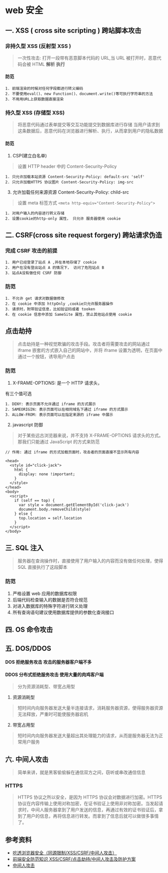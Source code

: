 # web 安全

## 一. XSS ( cross site scripting ) 跨站脚本攻击

### 非持久型 XSS (反射型 XSS )

> 一次性攻击: 打开一段带有恶意脚本代码的 URL,当 URL 被打开时，恶意代码会被 HTML **解析** **执行**

#### 防范

    1. 前端渲染的时候对任何字段都进行转义编码
    2. 不要使用eval()、new Function()、document.write()等可执行字符串的方法
    3. 不用用URL上获取数据直接渲染

### 持久型 XSS (存储型 XSS)

> 将恶意代码通过表单提交等交互功能提交到数据库进行存储
> 当用户请求到这条数据后，恶意代码在浏览器进行解析、执行，从而拿到用户的隐私数据

#### 防范

1. CSP(建立白名单)

> 设置 HTTP header 中的 Content-Security-Policy

    1. 只允许加载本站资源 Content-Security-Policy: default-src 'self'
    2. 只允许加载HTTPS 协议图片 Content-Security-Policy: img-src

3. 允许加载任何来源资源 Content-Security-Policy: child-src

> 设置 meta 标签方式 `<meta http-equiv="Content-Security-Policy">`

    1. 对用户输入的内容进行转义存储
    2. 设置cookie的http-only 属性， 只允许 服务器使用 cookie

## 二. CSRF(cross site request forgery) 跨站请求伪造

### 完成 CSRF 攻击的前提

    1. 用户已经登录了站点 A ,并在本地存储了 cookie
    2. 用户在没有登出站点 A 的情况下， 访问了危险站点 B
    3. 站点A没有做任何 CSRF 防御

### 防范

    1. 不允许 get 请求对数据做修改
    2. 在 cookie 中添加 httpOnly ,cookie只允许服务器操作
    3. 请求时，附带验证信息，比如验证码或者 tooken
    4. 在 cookie 信息中添加 SameSite 属性，禁止其他站点使用 cookie

## 点击劫持

> 点击劫持是一种视觉欺骗的攻击手段。攻击者将需要攻击的网站通过 iframe 嵌套的方式嵌入自己的网站中，并将 iframe 设置为透明，在页面中通过一个按钮，诱导用户点击

### 防范

1. X-FRAME-OPTIONS: 是一个 HTTP 请求头，

有三个值可选

    1. DENY: 表示页面不允许通过 iframe 的方式展示
    2. SAMEORIGIN: 表示页面可以在相同域名下通过 iframe 的方式展示
    3. ALLOW-FROM: 表示页面可以在指定来源的 iframe 中展示

2. javascript 防御

> 对于某些远古浏览器来说，并不支持 X-FRAME-OPTIONS 请求头的方式。那我们只能通过 JavaScript 的方式来防范

```
// 作用: 通过 iframe 的方式加载页面时，攻击者的页面直接不显示所有内容

<head>
  <style id="click-jack">
    html {
      display: none !important;
    }
  </style>
</head>
<body>
  <script>
    if (self == top) {
      var style = document.getElementById('click-jack')
      document.body.removeChild(style)
    } else {
      top.location = self.location
    }
  </script>
</body>

```

## 三. SQL 注入

> 服务器在查询操作时，直接使用了用户输入的内容而没有做任何处理，使得 SQL 直接执行了这段脚本

### 防范

1. 严格设置 web 应用的数据库权限
2. 后端代码检查输入的数据是否符合规范
3. 对进入数据库的特殊字符进行转义处理
4. 所有查询语句建议使用数据库提供的参数化查询接口

## 四. OS 命令攻击

## 五. DOS/DDOS

#### DOS **拒绝服务攻击** 攻击的服务器客户端不多

#### DDOS **分布式拒绝服务攻击** 使用大量的肉鸡客户端

> 分为资源消耗型、带宽占用型

1. 资源消耗型

> 短时间内向服务器发送大量半连接请求，消耗服务器资源，使得服务器资源无法释放，严重时可能使服务器宕机

2. 带宽占用型

> 短时间内向服务器发送大量超出其处理能力的请求，从而是服务器无法为正常用户服务

## 六. 中间人攻击

> 简单来讲，就是黑客偷偷躲在通信双方之间，窃听或串改通信信息

### HTTPS

> HTTPS 协议之所以安全，是因为 HTTPS 协议会对数据进行加密。HTTPS 协议在内容传输上使用对称加密，在证书验证上使用非对称加密。当发起请求时，中间人服务器拿到了用户发送的信息，再通过有效的证书验证后，拿到了用户的信息，再将信息进行转发。而拿到了信息后就可以做很多事情了。

## 参考资料

- [吃透浏览器安全（同源限制/XSS/CSRF/中间人攻击）](https://juejin.cn/post/6991888178890145828#heading-9)
- [前端安全防范知识 XSS/CSRF/点击劫持/中间人攻击及防护方案](https://juejin.cn/post/6844904020562165773#heading-12)
- [中间人攻击](https://juejin.cn/post/6844904065227292685#heading-0)
